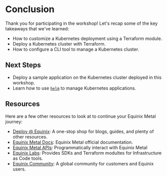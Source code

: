 <!-- See https://squidfunk.github.io/mkdocs-material/reference/ -->
# Conclusion

Thank you for participating in the workshop! Let's recap some of the key takeaways that we've learned:

* How to customize a Kubernetes deployment using a Terraform module.
* Deploy a Kubernetes cluster with Terraform.
* How to configure a CLI tool to manage a Kubernetes cluster.

## Next Steps

* Deploy a sample application on the Kubernetes cluster deployed in this workshop.
* Learn how to use [`helm`](https://helm.sh/) to manage Kubernetes applications.

## Resources

Here are a few other resources to look at to continue your Equinix Metal journey:

* [Deploy @ Equinix](https://deploy.equinix.com): A one-stop shop for blogs, guides, and plenty of other resources.
* [Equinix Metal Docs](https://deploy.equinix.com/developers/docs/metal): Equinix Metal official documentation.
* [Equinix Metal APIs](https://deploy.equinix.com/developers/api/metal): Programmatically interact with Equinix Metal
* [Equinix Labs](https://github.com/equinix-labs): Provides SDKs and Terraform modultes for Infrastructure as Code tools.
* [Equinix Community](https://community.equinix.com): A global community for customers and Equinix users.
